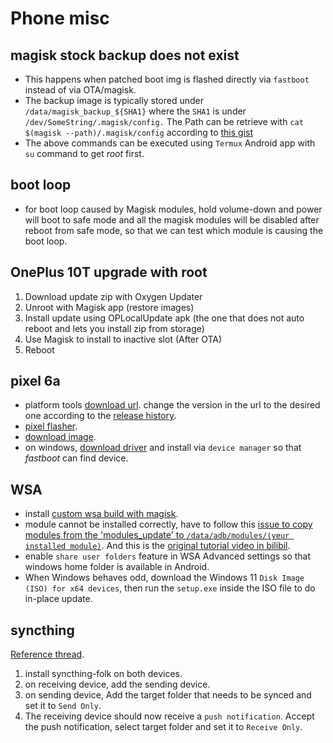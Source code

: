 # Phone misc

## magisk stock backup does not exist
* This happens when patched boot img is flashed directly via `fastboot` instead of via OTA/magisk.
* The backup image is typically stored under `/data/magisk_backup_${SHA1}` where the `SHA1` is under `/dev/SomeString/.magisk/config.`  The Path can be retrieve with `cat $(magisk --path)/.magisk/config` according to [this gist](https://gist.github.com/pexcn/71d7d242c5e805d9346d2dc9db17fb90)
* The above commands can be executed using `Termux` Android app with `su` command to get *root* first.

## boot loop
* for boot loop caused by Magisk modules, hold volume-down and power will boot to safe mode and all the magisk modules will be disabled after reboot from safe mode, so that we can test which module is causing the boot loop.

## OnePlus 10T upgrade with root
1. Download update zip with Oxygen Updater
2. Unroot with Magisk app (restore images)
3. Install update using OPLocalUpdate apk (the one that does not auto reboot and lets you install zip from storage)
4. Use Magisk to install to inactive slot (After OTA)
5. Reboot

## pixel 6a
* platform tools [download url](https://dl.google.com/android/repository/platform-tools_r33.0.3-windows.zip). change the version in the url to the desired one according to the [release history](https://developer.android.com/studio/releases/platform-tools).
* [pixel flasher](https://github.com/badabing2005/PixelFlasher/releases).
* [download image](https://developers.google.com/android/images#bluejay).
* on windows, [download driver](https://developer.android.com/studio/run/win-usb) and install via `device manager` so that *fastboot* can find device.

## WSA
* install [custom wsa build with magisk](https://github.com/MustardChef/WSABuilds).
* module cannot be installed correctly, have to follow this [issue to copy modules from the 'modules_update' to `/data/adb/modules/(yeur installed module)`](https://github.com/MustardChef/WSABuilds/issues/154#issuecomment-1729105000).  And this is the [original tutorial video in bilibil](https://www.bilibili.com/video/BV1GV4y1v7ys/).
* enable `share user folders` feature in WSA Advanced settings so that windows home folder is available in Android.
* When Windows behaves odd, download the Windows 11 `Disk Image (ISO) for x64 devices`, then run the `setup.exe` inside the ISO file to do in-place update.

## syncthing
[Reference thread](https://forum.syncthing.net/t/setting-up-multiple-phones-to-sync-to-an-og-google-pixel-for-google-photos-unlimited/16857).
1. install syncthing-folk on both devices.
2. on receiving device, add the sending device.
3. on sending device, Add the target folder that needs to be synced and set it to `Send Only`.
4. The receiving device should now receive a `push notification`. Accept the push notification, select target folder and set it to `Receive Only`.
